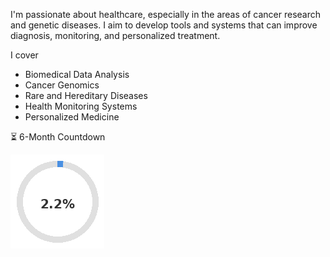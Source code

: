 I'm passionate about healthcare, especially in the areas of cancer research and genetic diseases. I aim to develop tools and systems that can improve diagnosis, monitoring, and personalized treatment.

I cover

- Biomedical Data Analysis
- Cancer Genomics
- Rare and Hereditary Diseases
- Health Monitoring Systems
- Personalized Medicine

⏳ 6-Month Countdown

![Countdown](https://raw.githubusercontent.com/suuujuuun/suuujuuun/main/countdown.png)

